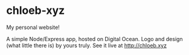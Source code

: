 # chloeb-xyz
My personal website!

A simple Node/Express app, hosted on Digital Ocean. Logo and design (what little there is) by yours truly. See it live at http://chloeb.xyz
